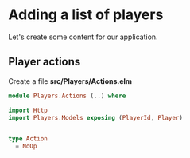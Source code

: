 # Adding a list of players

Let's create some content for our application.

## Player actions

Create a file __src/Players/Actions.elm__

```elm
module Players.Actions (..) where

import Http
import Players.Models exposing (PlayerId, Player)


type Action
  = NoOp
```

